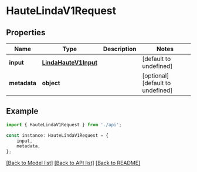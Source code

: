 # HauteLindaV1Request


## Properties

Name | Type | Description | Notes
------------ | ------------- | ------------- | -------------
**input** | [**LindaHauteV1Input**](LindaHauteV1Input.md) |  | [default to undefined]
**metadata** | **object** |  | [optional] [default to undefined]

## Example

```typescript
import { HauteLindaV1Request } from './api';

const instance: HauteLindaV1Request = {
    input,
    metadata,
};
```

[[Back to Model list]](../README.md#documentation-for-models) [[Back to API list]](../README.md#documentation-for-api-endpoints) [[Back to README]](../README.md)
